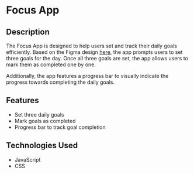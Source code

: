 # Focus App

## Description

The Focus App is designed to help users set and track their daily goals efficiently. Based on the Figma design [here](https://www.figma.com/file/KZ3OYgKJ4qifVQ4mteTlwi/Focus-on-Today?type=design&node-id=0-1&mode=design&t=JBoHfIFGuCrXdRTA-0), the app prompts users to set three goals for the day. Once all three goals are set, the app allows users to mark them as completed one by one.

Additionally, the app features a progress bar to visually indicate the progress towards completing the daily goals.

## Features

- Set three daily goals
- Mark goals as completed
- Progress bar to track goal completion

## Technologies Used

- JavaScript
- CSS